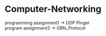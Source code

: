 # Computer-Networking
programming assignment1 -> UDP Pinger    
program assignment3 -> GBN_Protocol   
